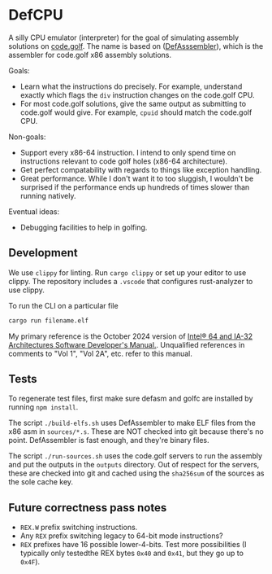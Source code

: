 # DefCPU

A silly CPU emulator (interpreter) for the goal of simulating assembly solutions on [code.golf](https://code.golf/fibonacci#assembly). The name is based on ([DefAsssembler](https://github.com/NewDefectus/defasm)), which is the assembler for code.golf x86 assembly solutions.

Goals:

- Learn what the instructions do precisely. For example, understand exactly which flags the `div` instruction changes on the code.golf CPU.
- For most code.golf solutions, give the same output as submitting to code.golf would give. For example, `cpuid` should match the code.golf CPU.

Non-goals:

- Support every x86-64 instruction. I intend to only spend time on instructions relevant to code golf holes (x86-64 architecture).
- Get perfect compatability with regards to things like exception handling.
- Great performance. While I don't want it to too sluggish, I wouldn't be surprised if the performance ends up hundreds of times slower than running natively.

Eventual ideas:

- Debugging facilities to help in golfing.

## Development

We use `clippy` for linting. Run `cargo clippy` or set up your editor to use clippy. The repository includes a `.vscode` that configures rust-analyzer to use clippy.

To run the CLI on a particular file

```sh
cargo run filename.elf
```

My primary reference is the October 2024 version of [Intel® 64 and IA-32 Architectures Software Developer's Manual.](https://software.intel.com/en-us/download/intel-64-and-ia-32-architectures-sdm-combined-volumes-1-2a-2b-2c-2d-3a-3b-3c-3d-and-4). Unqualified references in comments to "Vol 1", "Vol 2A", etc. refer to this manual.

## Tests

To regenerate test files, first make sure defasm and golfc are installed by running `npm install`.

The script `./build-elfs.sh` uses DefAssembler to make ELF files from the x86 asm in `sources/*.s`. These are NOT checked into git because there's no point. DefAssembler is fast enough, and they're binary files.

The script `./run-sources.sh` uses the code.golf servers to run the assembly and put the outputs in the `outputs` directory. Out of respect for the servers, these are checked into git and cached using the `sha256sum` of the sources as the sole cache key.

## Future correctness pass notes

- `REX.W` prefix switching instructions.
- Any `REX` prefix switching legacy to 64-bit mode instructions?
- `REX` prefixes have 16 possible lower-4-bits. Test more possibilities (I typically only testedthe REX bytes `0x40` and `0x41`, but they go up to `0x4F`).
